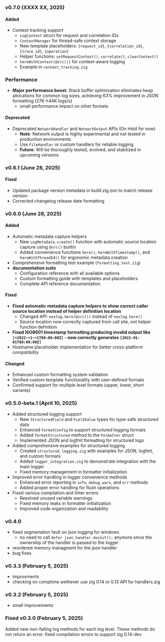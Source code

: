 ### v0.7.0 (XXXX XX, 2025)

#### Added
- Context tracking support
  - `LogContext` struct for request and correlation IDs
  - `ContextManager` for thread-safe context storage
  - New template placeholders: `{request_id}`, `{correlation_id}`, `{trace_id}`, `{operation}`
  - Helper functions: `setRequestContext()`, `correlate()`, `clearContext()`
  - `hereWithContext(@src())` for context-aware logging
  - Example in `context_tracking.zig`

### Performance
- **Major performance boost**: Stack buffer optimization eliminates heap allocations for common log sizes, achieving 63% improvement in JSON formatting (27K→44K logs/s)
  - small performance impact on other formats

#### Deprecated
- Deprecated `NetworkHandler` and `NetworkOutput` APIs (On Hold for now)
  - **Note**: Network output is highly experimental and not tested in production environments
  - Use `FileHandler` or custom handlers for reliable logging
  - **Future**: Will be thoroughly tested, evolved, and stabilized in upcoming versions


### v0.6.1 (June 28, 2025)

#### Fixed
- Updated package version metadata in build.zig.zon to match release version
- Corrected changelog release date formatting

### v0.6.0 (June 28, 2025)

#### Added
- Automatic metadata capture helpers
  - New `LogMetadata.create()` function with automatic source location capture using `@src()` builtin
  - Added convenience functions `here()`, `hereWithTimestamp()`, and `hereWithThreadId()` for ergonomic metadata creation
- Comprehensive formatting test example (`formatting_test.zig`)
- **documentation suite**
  - Configuration reference with all available options
  - Custom formatting guide with templates and placeholders
  - Complete API reference documentation

#### Fixed
- **Fixed automatic metadata capture helpers to show correct caller source location instead of helper definition location**
  - Changed API: `nexlog.here(@src())` instead of `nexlog.here()`
  - Source location now correctly captured from call site, not helper function definition
- **Fixed ISO8601 timestamp formatting producing invalid output like `[+2022-+1-+1T00:00:00Z]` - now correctly generates `[2022-01-01T00:00:00Z]`**
- Hostname placeholder implementation for better cross-platform compatibility

#### Changed
- Enhanced custom formatting system validation
- Verified custom template functionality with user-defined formats
- Confirmed support for multiple level formats (upper, lower, short variants)

### v0.5.0-beta.1 (April 10, 2025)
- Added structured logging support
  - New `StructuredField` and `FieldValue` types for type-safe structured data
  - Enhanced `FormatConfig` to support structured logging formats
  - Added `formatStructured` method to the `Formatter` struct
  - Implemented JSON and logfmt formatting for structured logs
- Added comprehensive examples for structured logging
  - Created `structured_logging.zig` with examples for JSON, logfmt, and custom formats
  - Added `logger_integration.zig` to demonstrate integration with the main logger
  - Fixed memory management in formatter initialization
- Improved error handling in logger convenience methods
  - Enhanced error reporting in `info`, `debug`, `warn`, and `err` methods
  - Added proper error handling for flush operations
- Fixed various compilation and linter errors
  - Resolved unused variable warnings
  - Fixed memory leaks in formatter initialization
  - Improved code organization and readability

### v0.4.0
- fixed segmenation fault on json logging for windows
  - no need to call `defer json_handler.deinit();` anymore since the ownership of the handler is passed to the logger
- reordered memory managment for the json handler
- bug fixes

### v0.3.3 (February 5, 2025)
- improvments
- checking on comptime wethever use zig 0.14 or 0.13 API for handlers.zig

### v0.3.2 (February 5, 2025)
- small improvements

### Fixed v0.3.0 (February 5, 2025)
Added new non-failing log methods for each log level. These methods do not return an error.
fixed compilation errors to support zig 0.14-dev
